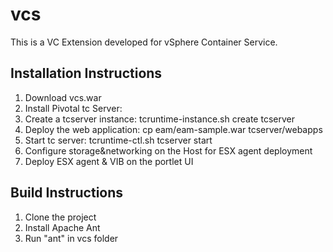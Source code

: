 # vcs
This is a VC Extension developed for vSphere Container Service.

## Installation Instructions

1. Download vcs.war
2. Install Pivotal tc Server:
3. Create a tcserver instance: tcruntime-instance.sh create tcserver
4. Deploy the web application: cp eam/eam-sample.war tcserver/webapps
5. Start tc server: tcruntime-ctl.sh tcserver start
5. Configure storage&networking on the Host for ESX agent deployment
6. Deploy ESX agent & VIB on the portlet UI

## Build Instructions
1. Clone the project
2. Install Apache Ant
3. Run "ant" in vcs folder